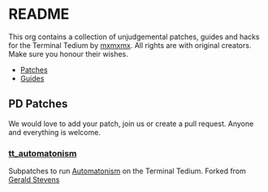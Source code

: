 # README

This org contains a collection of unjudgemental patches, guides and hacks for the Terminal Tedium by [mxmxmx](https://github.com/mxmxmx). All rights are with original creators. Make sure you honour their wishes.

  - [Patches](#patches)
  - [Guides](https://github.com/TTPD/README/wiki/)

## PD Patches

We would love to add your patch, join us or create a pull request. Anyone and everything is welcome.

### [tt_automatonism](https://github.com/TTPD/tt_automatonism)

Subpatches to run [Automatonism](https://www.automatonism.com/) on the Terminal Tedium. Forked from [Gerald Stevens](https://github.com/oldmanfury)

